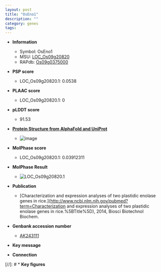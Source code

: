 ```yaml
---
layout: post
title: "OsEno1"
description: ""
category: genes
tags: 
---
```


* **Information**  
    + Symbol: OsEno1  
    + MSU: [LOC_Os09g20820](http://rice.plantbiology.msu.edu/cgi-bin/ORF_infopage.cgi?orf=LOC_Os09g20820)  
    + RAPdb: [Os09g0375000](http://rapdb.dna.affrc.go.jp/viewer/gbrowse_details/irgsp1?name=Os09g0375000)  

* **PSP score**  
    + LOC_Os09g20820.1: 0.0538 

* **PLAAC score**  
    + LOC_Os09g20820.1: 0 

* **pLDDT score**
    + 91.53

* **[Protein Structure from AlphaFold and UniProt](https://www.uniprot.org/uniprotkb/B7FA07/entry#structure)**
    + ![image](https://ricepsp.github.io/images/B/AF-B7FA07-F1.png)

* **MolPhase score**
    + LOC_Os09g20820.1: 0.03912311

* **MolPhase Result**
    + ![LOC_Os09g20820.1](https://304243504.github.io/Pictures/LOC_Os09g/LOC_Os09g20820.1.png)

* **Publication**  
    + [Characterization and expression analyses of two plastidic enolase genes in rice.](http://www.ncbi.nlm.nih.gov/pubmed?term=Characterization and expression analyses of two plastidic enolase genes in rice.%5BTitle%5D), 2014, Biosci Biotechnol Biochem.

* **Genbank accession number**  
    + [AK243111](http://www.ncbi.nlm.nih.gov/nuccore/AK243111)

* **Key message**  

* **Connection**  

[//]: # * **Key figures**  


